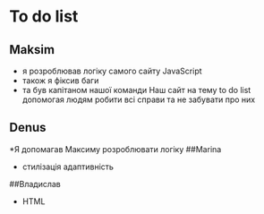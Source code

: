 # To do list
## Maksim
* я розроблював логіку самого сайту JavaScript
* також я фіксив баги
* та був капітаном нашої команди
Наш сайт на тему to do list допомогая людям робити всі справи та не забувати про них
## Denus
*Я допомагав Максиму розроблювати логіку
##Marina
* стилізація адаптивність 

##Владислав
* HTML
